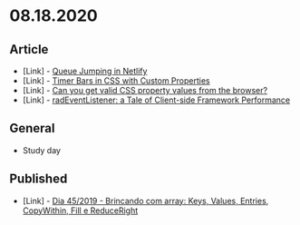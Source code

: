 # 08.18.2020

## Article

- \[Link\] - [Queue Jumping in Netlify](https://css-tricks.com/queue-jumping-in-netlify/)
- \[Link\] - [Timer Bars in CSS with Custom Properties](https://css-tricks.com/timer-bars-in-css-with-custom-properties/)
- \[Link\] - [Can you get valid CSS property values from the browser?](https://css-tricks.com/can-you-get-valid-css-property-values-from-the-browser/)
- \[Link\] - [radEventListener: a Tale of Client-side Framework Performance](https://css-tricks.com/radeventlistener-a-tale-of-client-side-framework-performance/)

## General

- Study day

## Published

- \[Link\] - [Dia 45/2019 - Brincando com array: Keys, Values, Entries, CopyWithin, Fill e ReduceRight](https://nerdcalistenico.com.br/hemersonvianna/artigos/daysofcode/2019/dia-45-brincando-com-array-keys-values-entries-copywithin-fill-e-reduceright/)
